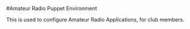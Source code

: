 #Amateur Radio Puppet Environment

This is used to configure Amateur Radio Applications, for club members.
